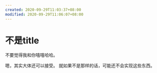 ```yaml
---
created: 2020-09-29T11:03:37+08:00
modified: 2020-09-29T11:06:07+08:00
---
```


# 不是title

不要觉得我和你嘻嘻哈哈。

嗯，其实大体还可以接受。
就如果不是那样的话，可能还不会实现这些东西。